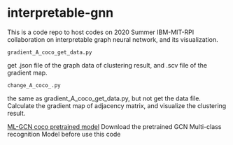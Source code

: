 # interpretable-gnn
This is a code repo to host codes on 2020 Summer IBM-MIT-RPI collaboration on interpretable graph neural network, and its visualization. 

`gradient_A_coco_get_data.py`

get .json file of the graph data of clustering result, and .scv file of the gradient map.

`change_A_coco_.py`

the same as gradient_A_coco_get_data.py, but not get the data file. Calculate the gradient map of adjacency matrix, and visualize the clustering result.

[ML-GCN coco pretrained model](https://drive.google.com/file/d/1ivLi1Rc-dCUmN1ProcMk76zxF1DSvlIk/view)
Download the pretrained GCN Multi-class recognition Model before use this code


